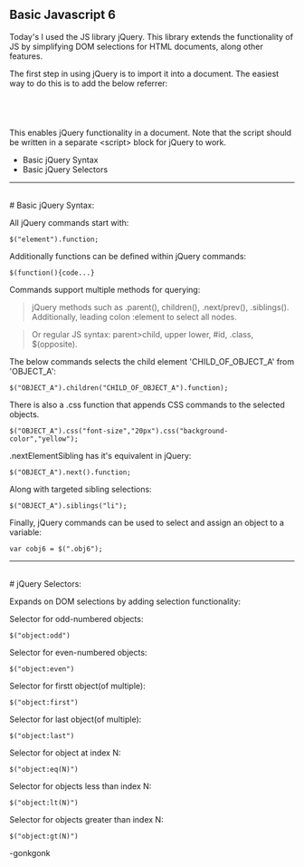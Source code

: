 ## Basic Javascript 6

Today's I used the JS library jQuery. This library extends the functionality of JS by simplifying DOM selections for HTML documents, along other features.

The first step in using jQuery is to import it into a document. The easiest way to do this is to add the below referrer:
<pre><code class="language-javascript"><script src="https://ajax.googleapis.com/ajax/libs/jquery/3.6.0/jquery.min.js"></script>
</code></pre>

This enables jQuery functionality in a document. Note that the script should be written in a separate &lt;script&gt; block for jQuery to work.

* Basic jQuery Syntax
* Basic jQuery Selectors

---
<br>
# Basic jQuery Syntax:

All jQuery commands start with:
<pre><code class="language-javascript">$("element").function;
</code></pre>

Additionally functions can be defined within jQuery commands:
<pre><code class="language-javascript">$(function(){code...}
</code></pre>

Commands support multiple methods for querying:
> jQuery methods such as .parent(), children(), .next/prev(), .siblings(). Additionally, leading colon :element to select all nodes.

> Or regular JS syntax: parent>child, upper lower, #id, .class, $(opposite).

The below commands selects the child element 'CHILD_OF_OBJECT_A' from 'OBJECT_A':
<pre><code class="language-javascript">$("OBJECT_A").children("CHILD_OF_OBJECT_A").function);
</code></pre>

There is also a .css function that appends CSS commands to the selected objects.
<pre><code class="language-javascript">$("OBJECT_A").css("font-size","20px").css("background-color","yellow");
</code></pre>

.nextElementSibling has it's equivalent in jQuery:
<pre><code class="language-javascript">$("OBJECT_A").next().function;
</code></pre>

Along with targeted sibling selections:
<pre><code class="language-javascript">$("OBJECT_A").siblings("li");
</code></pre>

Finally, jQuery commands can be used to select and assign an object to a variable:
<pre><code class="language-javascript">var cobj6 = $(".obj6");
</code></pre>

---
<br>
# jQuery Selectors:

Expands on DOM selections by adding selection functionality:

Selector for odd-numbered objects:
<pre><code class="language-javascript">$("object:odd")
</code></pre>

Selector for even-numbered objects:
<pre><code class="language-javascript">$("object:even")
</code></pre>

Selector for firstt object(of multiple):
<pre><code class="language-javascript">$("object:first")
</code></pre>

Selector for last object(of multiple):
<pre><code class="language-javascript">$("object:last")
</code></pre>

Selector for object at index N:
<pre><code class="language-javascript">$("object:eq(N)")
</code></pre>

Selector for objects less than index N:
<pre><code class="language-javascript">$("object:lt(N)")
</code></pre>

Selector for objects greater than index N:
<pre><code class="language-javascript">$("object:gt(N)")
</code></pre>


-gonkgonk
